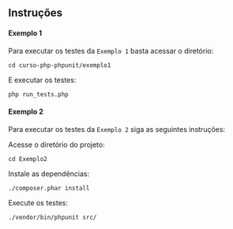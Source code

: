 
## Instruções


#### Exemplo  1

Para executar os testes da `Exemplo 1` basta acessar o diretório:

`cd curso-php-phpunit/exemplo1`

E executar os testes:

`php run_tests.php`

#### Exemplo  2

Para executar os testes da `Exemplo 2` siga as seguintes instruções:

 Acesse o diretório do projeto:
 
`cd Exemplo2`

 Instale as dependências:
 
`./composer.phar install`

 Execute os testes:
 
`./vendor/bin/phpunit src/`
